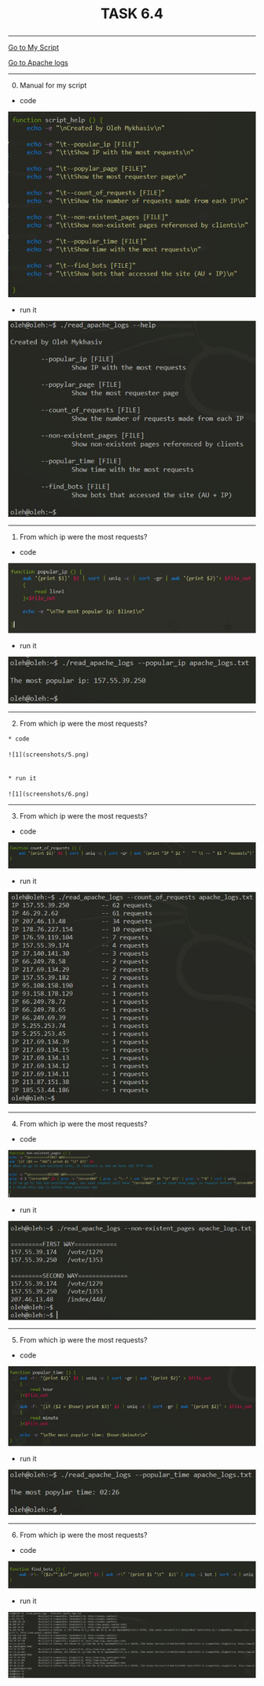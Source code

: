 # <p align="center"> __TASK 6.4__ </p>

---
<a href="files/read_apache_logs" download>Go to My Script</a>

<a href="files/apache_logs.txt" download>Go to Apache logs</a>

---

0. Manual for my script

  * code

  ![1](screenshots/1.png)


  * run it

  ![1](screenshots/2.png)

---

1. From which ip were the most requests?

  * code

  ![1](screenshots/3.png)


  * run it

  ![1](screenshots/4.png)

  ---

  2. From which ip were the most requests?

    * code

    ![1](screenshots/5.png)


    * run it

    ![1](screenshots/6.png)

---

3. From which ip were the most requests?

  * code

  ![1](screenshots/7.png)


  * run it

  ![1](screenshots/8.png)

---

4. From which ip were the most requests?

  * code

  ![1](screenshots/9.png)


  * run it

  ![1](screenshots/10.png)

---

5. From which ip were the most requests?

  * code

  ![1](screenshots/11.png)


  * run it

  ![1](screenshots/12.png)

---

6. From which ip were the most requests?

  * code

  ![1](screenshots/13.png)


  * run it

  ![1](screenshots/14.png)
